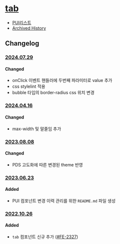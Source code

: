 # [tab](https://rxc.atlassian.net/browse/FE-2327)
  * [PUI리스트](../README.md)
  * [Archived History](https://www.notion.so/rxc/Tab-9329a8b8b0d14a56b640dfa33a2e9506?pvs=4)

## Changelog
### [2024.07.29](https://rxc.atlassian.net/browse/FE-지라번호)
#### Changed
  * onClick 이벤트 핸들러에 두번째 파라미터로 value 추가
  * css stylelint 적용
  * bubble 타입의 border-radius css 위치 변경

### [2024.04.16](https://rxc.atlassian.net/browse/FE-4464)
#### Changed
  * max-width 및 말줄임 추가

### [2023.08.08](https://rxc.atlassian.net/browse/FE-3490)
#### Changed
  * PDS 고도화에 따른 변경된 theme 반영

### [2023.06.23](https://rxc.atlassian.net/browse/FE-3326)
#### Added 
  * PUI 컴포넌트 변경 이력 관리를 위한 `README.md` 파일 생성

### [2022.10.26](https://github.com/rxcompany/fe-mobile/commit/89246c8febc76603526cc15eedb67285f2a8019e)
#### Added 
  * `tab` 컴포넌트 신규 추가 ([#FE-2327](https://rxc.atlassian.net/browse/FE-2327))
